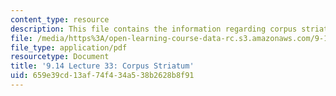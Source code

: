 ```yaml
---
content_type: resource
description: This file contains the information regarding corpus striatum.
file: /media/https%3A/open-learning-course-data-rc.s3.amazonaws.com/9-14-brain-structure-and-its-origins-spring-2014/659e39cd13af74f434a538b2628b8f91_MIT9_14S14_Lecture33.pdf
file_type: application/pdf
resourcetype: Document
title: '9.14 Lecture 33: Corpus Striatum'
uid: 659e39cd-13af-74f4-34a5-38b2628b8f91
---
```

